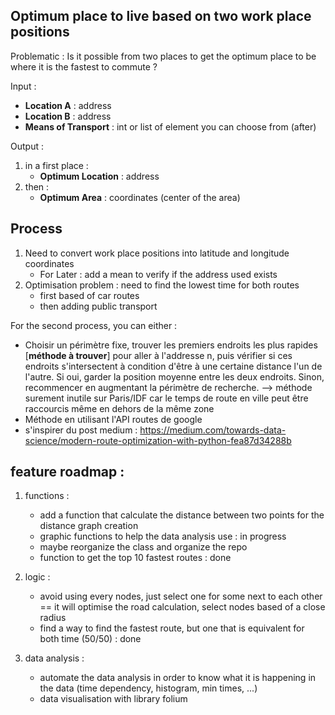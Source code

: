## Optimum place to live based on two work place positions

Problematic : Is it possible from two places to get the optimum place to be where it is the fastest to commute ?

Input : 
- **Location A** : address
- **Location B** : address
- **Means of Transport** : int or list of element you can choose from (after)

Output :
1. in a first place : 
    - **Optimum Location** : address
2. then :
    - **Optimum Area** : coordinates (center of the area)

## Process
1. Need to convert work place positions into latitude and longitude coordinates
    - For Later : add a mean to verify if the address used exists
2. Optimisation problem : need to find the lowest time for both routes 
    - first based of car routes
    - then adding public transport

For the second process, you can either : 
- Choisir un périmètre fixe, trouver les premiers endroits les plus rapides [**méthode à trouver**] pour aller à l'addresse n, puis vérifier si ces endroits s'intersectent à condition d'être à une certaine distance l'un de l'autre. Si oui, garder la position moyenne entre les deux endroits. Sinon, recommencer en augmentant la périmètre de recherche.
 --> méthode surement inutile sur Paris/IDF car le temps de route en ville peut être raccourcis même en dehors de la même zone
- Méthode en utilisant l'API routes de google
- s'inspirer du post medium : https://medium.com/towards-data-science/modern-route-optimization-with-python-fea87d34288b

## feature roadmap : 

1. functions : 
    - add a function that calculate the distance between two points for the distance graph creation
    - graphic functions to help the data analysis use : in progress
    - maybe reorganize the class and organize the repo
    - function to get the top 10 fastest routes : done

2. logic : 
    - avoid using every nodes, just select one for some next to each other == it will optimise the road calculation, select nodes based of a close radius
    - find a way to find the fastest route, but one that is equivalent for both time (50/50) : done

3. data analysis : 
    - automate the data analysis in order to know what it is happening in the data (time dependency, histogram, min times, ...)
    - data visualisation with library folium

